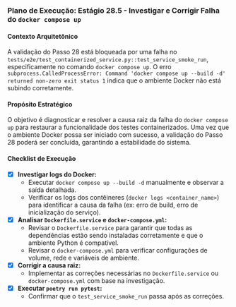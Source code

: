 ### Plano de Execução: Estágio 28.5 - Investigar e Corrigir Falha do `docker compose up`

#### Contexto Arquitetônico

A validação do Passo 28 está bloqueada por uma falha no `tests/e2e/test_containerized_service.py::test_service_smoke_run`, especificamente no comando `docker compose up`. O erro `subprocess.CalledProcessError: Command 'docker compose up --build -d' returned non-zero exit status 1` indica que o ambiente Docker não está subindo corretamente.

#### Propósito Estratégico

O objetivo é diagnosticar e resolver a causa raiz da falha do `docker compose up` para restaurar a funcionalidade dos testes containerizados. Uma vez que o ambiente Docker possa ser iniciado com sucesso, a validação do Passo 28 poderá ser concluída, garantindo a estabilidade do sistema.

#### Checklist de Execução

- [x] **Investigar logs do Docker:**
    -   Executar `docker compose up --build -d` manualmente e observar a saída detalhada.
    -   Verificar os logs dos contêineres (`docker logs <container_name>`) para identificar a causa da falha (ex: erro de build, erro de inicialização do serviço).
- [x] **Analisar `Dockerfile.service` e `docker-compose.yml`:**
    -   Revisar o `Dockerfile.service` para garantir que todas as dependências estão sendo instaladas corretamente e que o ambiente Python é compatível.
    -   Revisar o `docker-compose.yml` para verificar configurações de volume, rede e variáveis de ambiente.
- [x] **Corrigir a causa raiz:**
    -   Implementar as correções necessárias no `Dockerfile.service` ou `docker-compose.yml` com base na investigação.
- [x] **Executar `poetry run pytest`:**
    -   Confirmar que o `test_service_smoke_run` passa após as correções.
